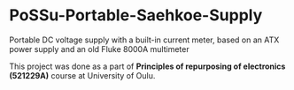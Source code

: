 # PoSSu-Portable-Saehkoe-Supply

Portable DC voltage supply with a built-in current meter, based on an ATX power supply and an old Fluke 8000A multimeter

This project was done as a part of **Principles of repurposing of electronics (521229A)** course at University of Oulu.
